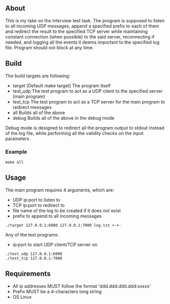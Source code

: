 ## About
This is my take on the interview test task.
The program is supposed to listen to all incoming UDP messages, append a specified prefix to each of them and redirect the result to the specified TCP server while maintaining constant connection (when possible) to the said server, reconnecting if needed, and logging all the events it deems important to the specified log file. Program should not block at any time.

## Build
The build targets are following:
- target      (Default make target) The program itself
- test_udp    The test program to act as a UDP client to the specified server (main program)
- test_tcp    The test program to act as a TCP server for the main program to redirect messages
- all         Builds all of the above  
- debug       Builds all of the above in the debug mode

Debug mode is designed to redirect all the program output to stdout instead of the log file, while performing all the validity checks on the input parameters

### Example
``` shell
make all
```

## Usage
The main program requires 4 arguments, which are:
- UDP ip:port to listen to
- TCP ip:port to redirect to
- file name of the log to be created if it does not exist
- prefix to append to all incoming messages
``` shell
./target 127.0.0.1:6000 127.0.0.1:7000 log.txt +-+-
```
Any of the test programs:
- ip:port to start UDP client/TCP server on
``` shell
./test_udp 127.0.0.1:6000
./test_tcp 127.0.0.1:7000
```

## Requirements
- All ip addresses MUST follow the format 'ddd.ddd.ddd.ddd:xxxxx'
- Prefix MUST be a 4-characters long string
- OS Linux
